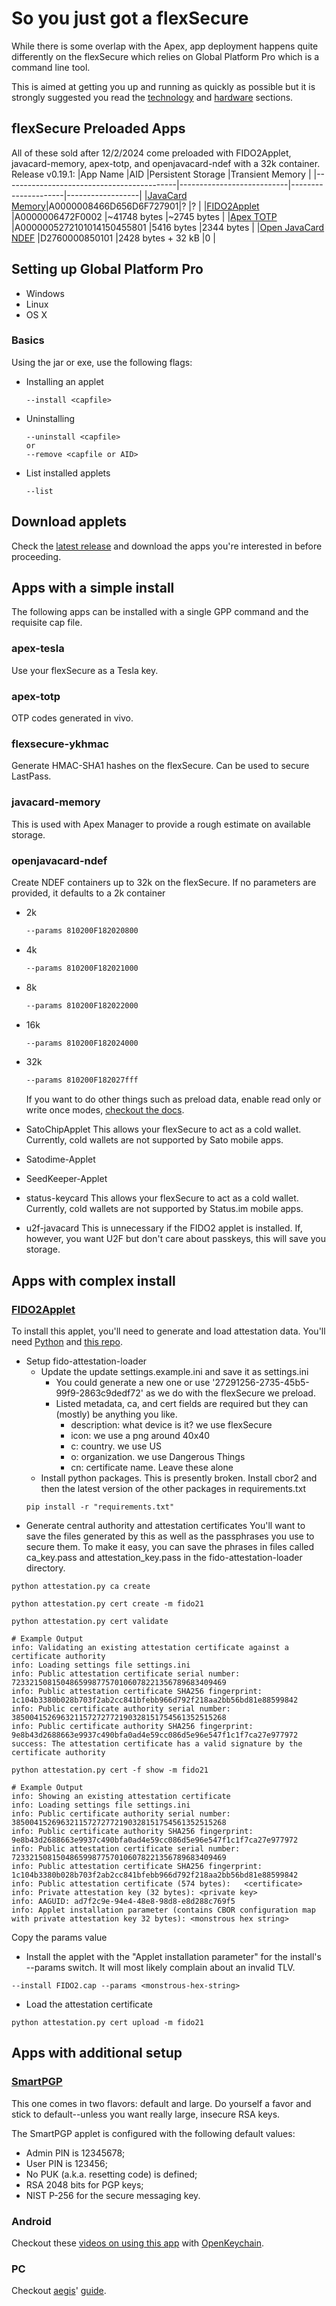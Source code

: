 # So you just got a flexSecure

While there is some overlap with the Apex, app deployment happens quite differently on the flexSecure which relies on Global Platform Pro which is a command line tool.

This is aimed at getting you up and running as quickly as possible but it is strongly suggested you read the [technology](docs/1-technology.md) and [hardware](docs/2-hardware.md) sections. 

## flexSecure Preloaded Apps
All of these sold after 12/2/2024 come preloaded with FIDO2Applet, javacard-memory, apex-totp, and openjavacard-ndef with a 32k container.
Release v0.19.1:
|App Name                                   |AID                        |Persistent Storage   |Transient Memory  |
|-------------------------------------------|---------------------------|---------------------|------------------|
|[JavaCard Memory](https://github.com/DangerousThings/javacard-memory)|A0000008466D656D6F727901|?                    |?                 |
|[FIDO2Applet](#FIDO2Applet)                |A0000006472F0002           |~41748 bytes         |~2745 bytes       |
|[Apex TOTP](#apex-totp)                    |A0000005272101014150455801 |5416 bytes           |2344 bytes        |
|[Open JavaCard NDEF](#openjavacard-ndef)   |D2760000850101             |2428 bytes + 32 kB   |0                 |

## Setting up Global Platform Pro
- Windows
- Linux
- OS X

### Basics
Using the jar or exe, use the following flags:
- Installing an applet
  ```shell
  --install <capfile>
  ```
- Uninstalling
  ```shell
  --uninstall <capfile>
  or
  --remove <capfile or AID>
  ```
- List installed applets
  ```shell
  --list
  ```

## Download applets
Check the [latest release](releases) and download the apps you're interested in before proceeding.

## Apps with a simple install
The following apps can be installed with a single GPP command and the requisite cap file.
### apex-tesla
  Use your flexSecure as a Tesla key.
### apex-totp
  OTP codes generated in vivo.
### flexsecure-ykhmac
  Generate HMAC-SHA1 hashes on the flexSecure. Can be used to secure LastPass.
### javacard-memory
  This is used with Apex Manager to provide a rough estimate on available storage.
### openjavacard-ndef
  Create NDEF containers up to 32k on the flexSecure. If no parameters are provided, it defaults to a 2k container
  - 2k
    ```cmd
    --params 810200F182020800
    ```
  - 4k
    ```cmd
    --params 810200F182021000
    ```
  - 8k
    ```cmd
    --params 810200F182022000
    ```
  - 16k
    ```cmd
    --params 810200F182024000
    ```
  - 32k
    ```cmd
    --params 810200F182027fff
    ```

    If you want to do other things such as preload data, enable read only or write once modes, [checkout the docs](https://github.com/OpenJavaCard/openjavacard-ndef).
- SatoChipApplet
  This allows your flexSecure to act as a cold wallet. Currently, cold wallets are not supported by Sato mobile apps.
- Satodime-Applet
- SeedKeeper-Applet
- status-keycard
  This allows your flexSecure to act as a cold wallet. Currently, cold wallets are not supported by Status.im mobile apps.
- u2f-javacard
  This is unnecessary if the FIDO2 applet is installed. If, however, you want U2F but don't care about passkeys, this will save you storage.

## Apps with complex install
### [FIDO2Applet](https://github.com/BryanJacobs/FIDO2Applet)
  To install this applet, you'll need to generate and load attestation data. You'll need [Python](https://python.org/downloads) and [this repo](https://github.com/dangerousthings/fido-attestation-loader).
  - Setup fido-attestation-loader
    - Update the update settings.example.ini and save it as settings.ini
      - You could generate a new one or use '27291256-2735-45b5-99f9-2863c9dedf72' as we do with the flexSecure we preload.
      - Listed metadata, ca, and cert fields are required but they can (mostly) be anything you like.
        - description: what device is it? we use flexSecure
        - icon: we use a png around 40x40
        - c: country. we use US
        - o: organization. we use Dangerous Things
        - cn: certificate name. Leave these alone
    - Install python packages. This is presently broken. Install cbor2 and then the latest version of the other packages in requirements.txt
    ```shell
    pip install -r "requirements.txt"
    ```
  - Generate central authority and attestation certificates
  You'll want to save the files generated by this as well as the passphrases you use to secure them. To make it easy, you can save the phrases in files called ca_key.pass and attestation_key.pass in the fido-attestation-loader directory.
  ```shell
  python attestation.py ca create
  ```
  ```shell
  python attestation.py cert create -m fido21
  ```
  ```shell
  python attestation.py cert validate
  ```
  ```shell
  # Example Output
  info: Validating an existing attestation certificate against a certificate authority
  info: Loading settings file settings.ini
  info: Public attestation certificate serial number: 723321508150486599877570106078221356789683409469
  info: Public attestation certificate SHA256 fingerprint: 1c104b3380b028b703f2ab2cc841bfebb966d792f218aa2bb56bd81e88599842
  info: Public certificate authority serial number: 385004152696321157272772190328151754561352515268
  info: Public certificate authority SHA256 fingerprint: 9e8b43d2688663e9937c490bfa0ad4e59cc086d5e96e547f1c1f7ca27e977972
  success: The attestation certificate has a valid signature by the certificate authority
  ```
  ```shell
  python attestation.py cert -f show -m fido21
  ```
  ```shell
  # Example Output
  info: Showing an existing attestation certificate
  info: Loading settings file settings.ini
  info: Public certificate authority serial number: 385004152696321157272772190328151754561352515268
  info: Public certificate authority SHA256 fingerprint: 9e8b43d2688663e9937c490bfa0ad4e59cc086d5e96e547f1c1f7ca27e977972
  info: Public attestation certificate serial number: 723321508150486599877570106078221356789683409469
  info: Public attestation certificate SHA256 fingerprint: 1c104b3380b028b703f2ab2cc841bfebb966d792f218aa2bb56bd81e88599842
  info: Public attestation certificate (574 bytes):   <certificate>
  info: Private attestation key (32 bytes): <private key>
  info: AAGUID: ad7f2c9e-94e4-48e8-98d8-e8d288c769f5
  info: Applet installation parameter (contains CBOR configuration map with private attestation key 32 bytes): <monstrous hex string>
  ```
  Copy the params value
  - Install the applet with the "Applet installation parameter" for the install's --params switch. It will most likely complain about an invalid TLV.
  ```shell
  --install FIDO2.cap --params <monstrous-hex-string>
  ```
  - Load the attestation certificate
  ```shell
  python attestation.py cert upload -m fido21
  ```

## Apps with additional setup
### [SmartPGP](https://github.com/github-af/SmartPGP)
This one comes in two flavors: default and large. Do yourself a favor and stick to default--unless you want really large, insecure RSA keys.

The SmartPGP applet is configured with the following default values:
- Admin PIN is 12345678;
- User PIN is 123456;
- No PUK (a.k.a. resetting code) is defined;
- RSA 2048 bits for PGP keys;
- NIST P-256 for the secure messaging key.

### Android
Checkout these [videos on using this app](https://github.com/github-af/SmartPGP/tree/master/videos) with [OpenKeychain](https://www.openkeychain.org/).

### PC
Checkout [aegis](https://gist.github.com/ageis)' [guide](https://gist.github.com/ageis/14adc308087859e199912b4c79c4aaa4). 
